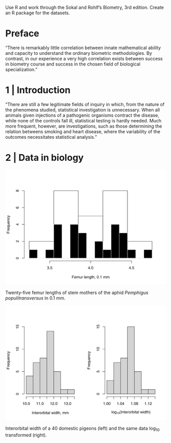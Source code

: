 Use R and work through the Sokal and Rohlf’s Biometry, 3rd edition.
Create an R package for the datasets.

# Preface

“There is remarkably little correlation between innate mathematical
ability and capacity to understand the ordinary biometric methodologies.
By contrast, in our experience a very high correlation exists between
success in biometry course and success in the chosen field of biological
specialization.”

# 1 | Introduction

“There are still a few legitimate fields of inquiry in which, from the
nature of the phenomena studied, statistical investigation is
unnecessary. When all animals given injections of a pathogenic organisms
contract the disease, while none of the controls fall ill, statistical
testing is hardly needed. Much more frequent, however, are
investigations, such as those determining the relation betweens smoking
and heart disease, where the variability of the outcomes necessitates
statistical analysis.”

# 2 | Data in biology

![](png/femur_length-1.png)

Twenty-five femur lengths of stem mothers of the aphid *Pemphigus
populitransversus* in 0.1 mm.

![](png/pigeon_width-1.png)

Interorbital width of a 40 domestic pigeons (left) and the same data
log<sub>10</sub> transformed (right).
